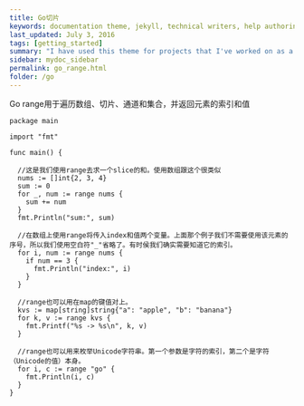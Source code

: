 ```yaml
---
title: Go切片
keywords: documentation theme, jekyll, technical writers, help authoring tools, hat replacements
last_updated: July 3, 2016
tags: [getting_started]
summary: "I have used this theme for projects that I've worked on as a professional technical writer."
sidebar: mydoc_sidebar
permalink: go_range.html
folder: /go
---
```


Go range用于遍历数组、切片、通道和集合，并返回元素的索引和值

    package main

    import "fmt"

    func main() {

      //这是我们使用range去求一个slice的和。使用数组跟这个很类似
      nums := []int{2, 3, 4}
      sum := 0
      for _, num := range nums {
        sum += num
      }
      fmt.Println("sum:", sum)

      //在数组上使用range将传入index和值两个变量。上面那个例子我们不需要使用该元素的序号，所以我们使用空白符"_"省略了。有时侯我们确实需要知道它的索引。
      for i, num := range nums {
        if num == 3 {
          fmt.Println("index:", i)
        }
      }

      //range也可以用在map的键值对上。
      kvs := map[string]string{"a": "apple", "b": "banana"}
      for k, v := range kvs {
        fmt.Printf("%s -> %s\n", k, v)
      }

      //range也可以用来枚举Unicode字符串。第一个参数是字符的索引，第二个是字符（Unicode的值）本身。
      for i, c := range "go" {
        fmt.Println(i, c)
      }
    }








